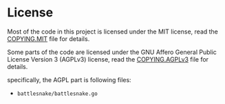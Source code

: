 # License 

Most of the code in this project is licensed under the MIT license, read the [COPYING.MIT](COPYING.MIT) file for details. 

Some parts of the code are licensed under the GNU Affero General Public License Version 3 (AGPLv3) license, read the [COPYING.AGPLv3](COPYING.AGPLv3) file for details.

specifically, the AGPL part is following files:
- `battlesnake/battlesnake.go`
